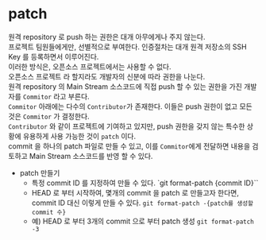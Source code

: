 # patch
원격 repository 로 push 하는 권한은 대개 아무에게나 주지 않는다.  
프로젝트 팀원들에게만, 선별적으로 부여한다. 인증절차는 대개 원격 저장소의 SSH Key 를 등록하면서 이루어진다.  
이러한 방식은, 오픈소스 프로젝트에서는 사용할 수 없다.  
오픈소스 프로젝트 라 할지라도 개발자의 신분에 따라 권한을 나눈다.  
원격 repository 의 Main Stream 소스코드에 직접 push 할 수 있는 권한을 가진 개발자를 `Commitor` 라고 부른다.  
`Commitor` 아래에는 다수의 `Contributor`가 존재한다. 이들은 push 권한이 없고 모든것은 `Commitor` 가 결정한다.  
`Contributor` 와 같이 프로젝트에 기여하고 있지만, push 권한을 갖지 않는 특수한 상황에 유용하게 사용 가능한 것이 `patch` 이다.  
commit 을 하나의 patch 파일로 만들 수 있고, 이를 `Commitor`에게 전달하면 내용을 검토하고 Main Stream 소스코드를 반영 할 수 있다.  

- patch 만들기
  - 특정 commit ID 를 지정하여 만들 수 있다.
  `git format-patch {commit ID}``
  - HEAD 로 부터 시작하여, 몇개의 commit 을 patch 로 만들고자 한다면, commit ID 대신 이렇게 만들 수 있다.
   `git format-patch -{patch를 생성할 commit 수}`
  - 예) HEAD 로 부터 3개의 commit 으로 부터 patch 생성
    `git format-patch -3`
    
 
